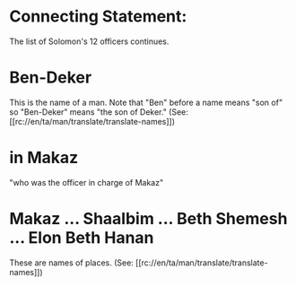 # Connecting Statement:

The list of Solomon's 12 officers continues.

# Ben-Deker

This is the name of a man. Note that "Ben" before a name means "son of" so "Ben-Deker" means "the son of Deker." (See: [[rc://en/ta/man/translate/translate-names]])

# in Makaz

"who was the officer in charge of Makaz"

# Makaz ... Shaalbim ... Beth Shemesh ... Elon Beth Hanan

These are names of places. (See: [[rc://en/ta/man/translate/translate-names]])

